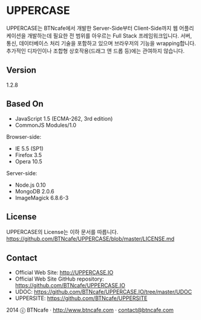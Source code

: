 UPPERCASE
=========
UPPERCASE는 BTNcafe에서 개발한 Server-Side부터 Client-Side까지 웹 어플리케이션을 개발하는데 필요한 전 범위를 아우르는 Full Stack 프레임워크입니다.
서버, 통신, 데이터베이스 처리 기술을 포함하고 있으며 브라우저의 기능을 wrapping합니다.
추가적인 디자인이나 조합형 상호작용(드래그 앤 드롭 등)에는 관여하지 않습니다.

Version
-------
1.2.8

Based On
--------
- JavaScript 1.5 (ECMA-262, 3rd edition)
- CommonJS Modules/1.0

Browser-side:
- IE 5.5 (SP1)
- Firefox 3.5
- Opera 10.5

Server-side:
- Node.js 0.10
- MongoDB 2.0.6
- ImageMagick 6.8.6-3
 
License
-------
UPPERCASE의 License는 이하 문서를 따릅니다.
https://github.com/BTNcafe/UPPERCASE/blob/master/LICENSE.md

Contact
-------
- Official Web Site: http://UPPERCASE.IO
- Official Web Site GitHub repository: https://github.com/BTNcafe/UPPERCASE.IO
- UDOC: https://github.com/BTNcafe/UPPERCASE.IO/tree/master/UDOC
- UPPERSITE: https://github.com/BTNcafe/UPPERSITE

2014 ⓒ BTNcafe · http://www.btncafe.com · contact@btncafe.com
